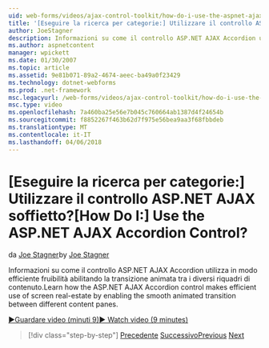 ```yaml
---
uid: web-forms/videos/ajax-control-toolkit/how-do-i-use-the-aspnet-ajax-accordion-control
title: '[Eseguire la ricerca per categorie:] Utilizzare il controllo ASP.NET AJAX soffietto? | Microsoft Docs'
author: JoeStagner
description: Informazioni su come il controllo ASP.NET AJAX Accordion utilizza in modo efficiente fruibilità abilitando la transizione animata tra p contenuto diverso...
ms.author: aspnetcontent
manager: wpickett
ms.date: 01/30/2007
ms.topic: article
ms.assetid: 9e81b071-89a2-4674-aeec-ba49a0f23429
ms.technology: dotnet-webforms
ms.prod: .net-framework
msc.legacyurl: /web-forms/videos/ajax-control-toolkit/how-do-i-use-the-aspnet-ajax-accordion-control
msc.type: video
ms.openlocfilehash: 7a460ba25e56e7b045c760664ab1387d4f24654b
ms.sourcegitcommit: f8852267f463b62d7f975e56bea9aa3f68fbbdeb
ms.translationtype: MT
ms.contentlocale: it-IT
ms.lasthandoff: 04/06/2018
---
```

<a name="how-do-i-use-the-aspnet-ajax-accordion-control"></a><span data-ttu-id="e51ef-104">[Eseguire la ricerca per categorie:] Utilizzare il controllo ASP.NET AJAX soffietto?</span><span class="sxs-lookup"><span data-stu-id="e51ef-104">[How Do I:] Use the ASP.NET AJAX Accordion Control?</span></span>
====================
<span data-ttu-id="e51ef-105">da [Joe Stagner](https://github.com/JoeStagner)</span><span class="sxs-lookup"><span data-stu-id="e51ef-105">by [Joe Stagner](https://github.com/JoeStagner)</span></span>

<span data-ttu-id="e51ef-106">Informazioni su come il controllo ASP.NET AJAX Accordion utilizza in modo efficiente fruibilità abilitando la transizione animata tra i diversi riquadri di contenuto.</span><span class="sxs-lookup"><span data-stu-id="e51ef-106">Learn how the ASP.NET AJAX Accordion control makes efficient use of screen real-estate by enabling the smooth animated transition between different content panes.</span></span>

[<span data-ttu-id="e51ef-107">&#9654;Guardare video (minuti 9)</span><span class="sxs-lookup"><span data-stu-id="e51ef-107">&#9654; Watch video (9 minutes)</span></span>](https://channel9.msdn.com/Blogs/ASP-NET-Site-Videos/how-do-i-use-the-aspnet-ajax-accordion-control)

> [!div class="step-by-step"]
> <span data-ttu-id="e51ef-108">[Precedente](how-do-i-use-the-aspnet-ajax-alwaysvisible-control-extender.md)
> [Successivo](how-do-i-use-the-aspnet-ajax-collapsable-panel-extender.md)</span><span class="sxs-lookup"><span data-stu-id="e51ef-108">[Previous](how-do-i-use-the-aspnet-ajax-alwaysvisible-control-extender.md)
[Next](how-do-i-use-the-aspnet-ajax-collapsable-panel-extender.md)</span></span>
